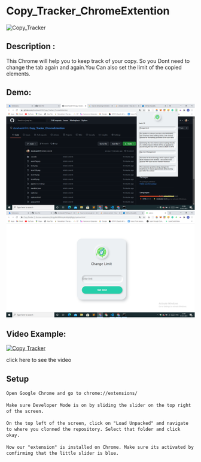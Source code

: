 # Copy_Tracker_ChromeExtention
![Copy_Tracker](https://socialify.git.ci/dsnehasish74/Copy_Tracker_ChromeExtention/image?font=Source%20Code%20Pro&forks=1&language=1&owner=1&pattern=Brick%20Wall&stargazers=1&theme=Dark)

## Description :
  
  This Chrome will help you to keep track of your copy. So you Dont need to change the tab again and again.You Can also set the limit of the copied elements.
  
  ## Demo:
  
  ![Popup](https://github.com/dsnehasish74/Copy_Tracker_ChromeExtention/blob/main/Screenshot%20(527).png)
  ![options](https://github.com/dsnehasish74/Copy_Tracker_ChromeExtention/blob/main/Screenshot%20(528).png)
  
  ## Video Example:
  [![Copy Tracker](https://img.youtube.com/vi/7CYxoZMpFys/0.jpg)](https://youtu.be/7CYxoZMpFys)
  
  click here to see the video
  
  ## Setup
  
  ```
 Open Google Chrome and go to chrome://extensions/

Make sure Developer Mode is on by sliding the slider on the top right of the screen.

On the top left of the screen, click on "Load Unpacked" and navigate to where you clonned the repository. Select that folder and click okay.

Now our "extension" is installed on Chrome. Make sure its activated by comfirming that the little slider is blue.

  ```
